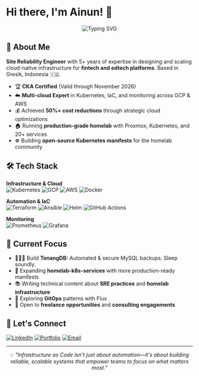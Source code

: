 # Hi there, I'm Ainun! 👋

<div align="center">
  <img src="https://readme-typing-svg.herokuapp.com?font=Fira+Code&pause=1000&color=2E9EF7&center=true&vCenter=true&width=435&lines=Site+Reliability+Engineer;Certified+Kubernetes+Administrator;Infrastructure+Automation+Expert" alt="Typing SVG" />
</div>

## 🚀 About Me

**Site Reliability Engineer** with 5+ years of expertise in designing and scaling cloud-native infrastructure for **fintech and edtech platforms**. Based in Gresik, Indonesia 🇮🇩.

- 🏆 **CKA Certified** (Valid through November 2026)
- ☁️ **Multi-cloud Expert** in Kubernetes, IaC, and monitoring across GCP & AWS
- 💰 Achieved **50%+ cost reductions** through strategic cloud optimizations
- 🏠 Running **production-grade homelab** with Proxmox, Kubernetes, and 20+ services
- ☸️ Building **open-source Kubernetes manifests** for the homelab community

## 🛠️ Tech Stack

**Infrastructure & Cloud**  
![Kubernetes](https://img.shields.io/badge/kubernetes-326ce5.svg?&style=for-the-badge&logo=kubernetes&logoColor=white) ![GCP](https://img.shields.io/badge/Google_Cloud-4285F4?style=for-the-badge&logo=google-cloud&logoColor=white) ![AWS](https://img.shields.io/badge/Amazon_AWS-232F3E?style=for-the-badge&logo=amazon-aws&logoColor=white) ![Docker](https://img.shields.io/badge/Docker-2CA5E0?style=for-the-badge&logo=docker&logoColor=white)

**Automation & IaC**  
![Terraform](https://img.shields.io/badge/Terraform-7B42BC?style=for-the-badge&logo=terraform&logoColor=white) ![Ansible](https://img.shields.io/badge/Ansible-000000?style=for-the-badge&logo=ansible&logoColor=white) ![Helm](https://img.shields.io/badge/Helm-0F1689?style=for-the-badge&logo=helm&logoColor=white) ![GitHub Actions](https://img.shields.io/badge/GitHub_Actions-2088FF?style=for-the-badge&logo=github-actions&logoColor=white)

**Monitoring**  
![Prometheus](https://img.shields.io/badge/Prometheus-000000?style=for-the-badge&logo=prometheus&labelColor=000000) ![Grafana](https://img.shields.io/badge/Grafana-F2F4F9?style=for-the-badge&logo=grafana&logoColor=orange&labelColor=F2F4F9)

## 🎯 Current Focus

- 🧑🏻‍💻 Build **TenangDB:** Automated & secure MySQL backups. Sleep soundly.
- 🔨 Expanding **homelab-k8s-services** with more production-ready manifests
- 📚 Writing technical content about **SRE practices** and **homelab infrastructure**
- 🌱 Exploring **GitOps** patterns with Flux
- 🤝 Open to **freelance opportunities** and **consulting engagements**

## 🤝 Let's Connect

[![LinkedIn](https://img.shields.io/badge/LinkedIn-0077B5?style=for-the-badge&logo=linkedin&logoColor=white)](https://linkedin.com/in/abdullahainun)
[![Portfolio](https://img.shields.io/badge/Portfolio-255E63?style=for-the-badge&logo=About.me&logoColor=white)](https://abdullahainun.site)
[![Email](https://img.shields.io/badge/Email-D14836?style=for-the-badge&logo=gmail&logoColor=white)](mailto:abdullah.ainun4@gmail.com)

---

<div align="center">
  <p>💡 <i>"Infrastructure as Code isn't just about automation—it's about building reliable, scalable systems that empower teams to focus on what matters most."</i></p>
</div>
